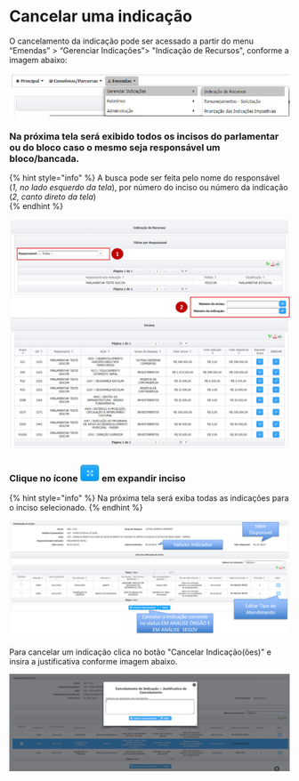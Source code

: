 # Cancelar uma indicação

O cancelamento da indicação pode ser acessado a partir do menu “Emendas” &gt; “Gerenciar Indicações”&gt; "Indicação de Recursos", conforme a imagem abaixo:

![](../.gitbook/assets/menu_cancelar.PNG)

### Na próxima tela será exibido todos os incisos do parlamentar ou do bloco caso o mesmo seja responsável um bloco/bancada.

{% hint style="info" %}
A busca pode ser feita pelo nome do responsável \(_1, no lado esquerdo da tela_\), por número do inciso ou número da indicação \(_2, canto direto da tela_\)  
{% endhint %}

![Rela&#xE7;&#xE3;o de Inciso do Parlamentar](../.gitbook/assets/manual_parlamentares_indicacao_tela-de-indicacao%20%281%29.jpg)

### **Clique no ícone** ![](../.gitbook/assets/icone_expandir.jpg) **em expandir inciso** 

{% hint style="info" %}
Na próxima tela será exiba todas as indicações para o inciso selecionado.
{% endhint %}

![](../.gitbook/assets/cancelar_indicacao.png)

Para cancelar um indicação clica no botão "Cancelar Indicação\(ões\)" e insira a justificativa conforme imagem abaixo.

![](../.gitbook/assets/botao_cancelar_indicacao.png)

